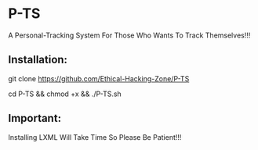# P-TS
A Personal-Tracking System For Those Who Wants To Track Themselves!!!

## Installation:

git clone https://github.com/Ethical-Hacking-Zone/P-TS

cd P-TS && chmod +x && ./P-TS.sh

## Important:

Installing LXML Will Take Time So Please Be Patient!!!
